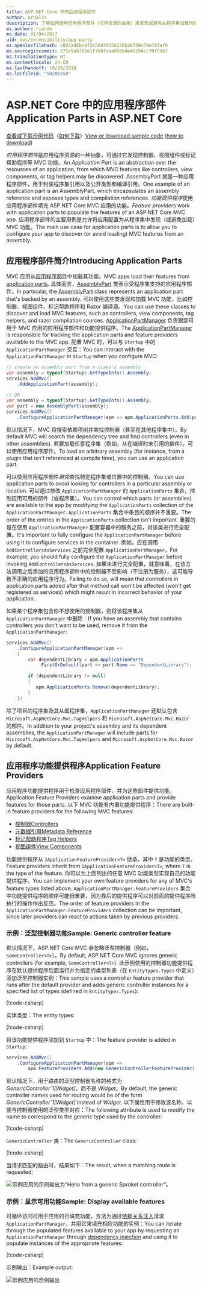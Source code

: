 ```yaml
---
title: ASP.NET Core 中的应用程序部件
author: ardalis
description: 了解如何使用应用程序部件（应用资源的抽象）来发现或避免从程序集加载功能。
ms.author: riande
ms.date: 01/04/2017
uid: mvc/extensibility/app-parts
ms.openlocfilehash: c0d3ad6bcdf2e56df915b176b28759c59e76faf6
ms.sourcegitcommit: 375e9a67f5e1f7b0faaa056b4b46294cc70f55b7
ms.translationtype: HT
ms.contentlocale: zh-CN
ms.lasthandoff: 10/29/2018
ms.locfileid: "50206558"
---
```

# <a name="application-parts-in-aspnet-core"></a><span data-ttu-id="72733-103">ASP.NET Core 中的应用程序部件</span><span class="sxs-lookup"><span data-stu-id="72733-103">Application Parts in ASP.NET Core</span></span>

<span data-ttu-id="72733-104">[查看或下载示例代码](https://github.com/aspnet/Docs/tree/master/aspnetcore/mvc/advanced/app-parts/sample)（[如何下载](xref:index#how-to-download-a-sample)）</span><span class="sxs-lookup"><span data-stu-id="72733-104">[View or download sample code](https://github.com/aspnet/Docs/tree/master/aspnetcore/mvc/advanced/app-parts/sample) ([how to download](xref:index#how-to-download-a-sample))</span></span>

<span data-ttu-id="72733-105">*应用程序部件*是应用程序资源的一种抽象，可通过它发现控制器、视图组件或标记帮助程序等 MVC 功能。</span><span class="sxs-lookup"><span data-stu-id="72733-105">An *Application Part* is an abstraction over the resources of an application, from which MVC features like controllers, view components, or tag helpers may be discovered.</span></span> <span data-ttu-id="72733-106">AssemblyPart 就是一种应用程序部件，用于封装程序集引用以及公开类型和编译引用。</span><span class="sxs-lookup"><span data-stu-id="72733-106">One example of an application part is an AssemblyPart, which encapsulates an assembly reference and exposes types and compilation references.</span></span> <span data-ttu-id="72733-107">*功能提供程序*使用应用程序部件填充 ASP.NET Core MVC 应用的功能。</span><span class="sxs-lookup"><span data-stu-id="72733-107">*Feature providers* work with application parts to populate the features of an ASP.NET Core MVC app.</span></span> <span data-ttu-id="72733-108">应用程序部件的主要用例是允许将应用配置为从程序集中发现（或避免加载）MVC 功能。</span><span class="sxs-lookup"><span data-stu-id="72733-108">The main use case for application parts is to allow you to configure your app to discover (or avoid loading) MVC features from an assembly.</span></span>

## <a name="introducing-application-parts"></a><span data-ttu-id="72733-109">应用程序部件简介</span><span class="sxs-lookup"><span data-stu-id="72733-109">Introducing Application Parts</span></span>

<span data-ttu-id="72733-110">MVC 应用从[应用程序部件](/dotnet/api/microsoft.aspnetcore.mvc.applicationparts.applicationpart)中加载其功能。</span><span class="sxs-lookup"><span data-stu-id="72733-110">MVC apps load their features from [application parts](/dotnet/api/microsoft.aspnetcore.mvc.applicationparts.applicationpart).</span></span> <span data-ttu-id="72733-111">具体而言，[AssemblyPart](/dotnet/api/microsoft.aspnetcore.mvc.applicationparts.assemblypart#Microsoft_AspNetCore_Mvc_ApplicationParts_AssemblyPart) 类表示受程序集支持的应用程序部件。</span><span class="sxs-lookup"><span data-stu-id="72733-111">In particular, the [AssemblyPart](/dotnet/api/microsoft.aspnetcore.mvc.applicationparts.assemblypart#Microsoft_AspNetCore_Mvc_ApplicationParts_AssemblyPart) class represents an application part that's backed by an assembly.</span></span> <span data-ttu-id="72733-112">可以使用这些类发现和加载 MVC 功能，比如控制器、视图组件、标记帮助程序和 Razor 编译源。</span><span class="sxs-lookup"><span data-stu-id="72733-112">You can use these classes to discover and load MVC features, such as controllers, view components, tag helpers, and razor compilation sources.</span></span> <span data-ttu-id="72733-113">[ApplicationPartManager](/dotnet/api/microsoft.aspnetcore.mvc.applicationparts.applicationpartmanager) 负责跟踪可用于 MVC 应用的应用程序部件和功能提供程序。</span><span class="sxs-lookup"><span data-stu-id="72733-113">The [ApplicationPartManager](/dotnet/api/microsoft.aspnetcore.mvc.applicationparts.applicationpartmanager) is responsible for tracking the application parts and feature providers available to the MVC app.</span></span> <span data-ttu-id="72733-114">配置 MVC 时，可以与 `Startup` 中的 `ApplicationPartManager` 交互：</span><span class="sxs-lookup"><span data-stu-id="72733-114">You can interact with the `ApplicationPartManager` in `Startup` when you configure MVC:</span></span>

```csharp
// create an assembly part from a class's assembly
var assembly = typeof(Startup).GetTypeInfo().Assembly;
services.AddMvc()
    .AddApplicationPart(assembly);

// OR
var assembly = typeof(Startup).GetTypeInfo().Assembly;
var part = new AssemblyPart(assembly);
services.AddMvc()
    .ConfigureApplicationPartManager(apm => apm.ApplicationParts.Add(part));
```

<span data-ttu-id="72733-115">默认情况下，MVC 将搜索依赖项树并查找控制器（甚至在其他程序集中）。</span><span class="sxs-lookup"><span data-stu-id="72733-115">By default MVC will search the dependency tree and find controllers (even in other assemblies).</span></span> <span data-ttu-id="72733-116">若要加载任意程序集（例如，从在编译时未引用的插件），可以使用应用程序部件。</span><span class="sxs-lookup"><span data-stu-id="72733-116">To load an arbitrary assembly (for instance, from a plugin that isn't referenced at compile time), you can use an application part.</span></span>

<span data-ttu-id="72733-117">可以使用应用程序部件*避免*查找特定程序集或位置中的控制器。</span><span class="sxs-lookup"><span data-stu-id="72733-117">You can use application parts to *avoid* looking for controllers in a particular assembly or location.</span></span> <span data-ttu-id="72733-118">可以通过修改 `ApplicationPartManager` 的 `ApplicationParts` 集合，控制应用可用的部件（或程序集）。</span><span class="sxs-lookup"><span data-stu-id="72733-118">You can control which parts (or assemblies) are available to the app by modifying the `ApplicationParts` collection of the `ApplicationPartManager`.</span></span> <span data-ttu-id="72733-119">`ApplicationParts` 集合中条目的顺序并不重要。</span><span class="sxs-lookup"><span data-stu-id="72733-119">The order of the entries in the `ApplicationParts` collection isn't important.</span></span> <span data-ttu-id="72733-120">重要的是在使用 `ApplicationPartManager` 配置容器中的服务之前，对该类进行完全配置。</span><span class="sxs-lookup"><span data-stu-id="72733-120">It's important to fully configure the `ApplicationPartManager` before using it to configure services in the container.</span></span> <span data-ttu-id="72733-121">例如，应在调用 `AddControllersAsServices` 之前完全配置 `ApplicationPartManager`。</span><span class="sxs-lookup"><span data-stu-id="72733-121">For example, you should fully configure the `ApplicationPartManager` before invoking `AddControllersAsServices`.</span></span> <span data-ttu-id="72733-122">如果未进行完全配置，就意味着，在该方法调用之后添加的应用程序部件中的控制器不受影响（不注册为服务），这可能导致不正确的应用程序行为。</span><span class="sxs-lookup"><span data-stu-id="72733-122">Failing to do so, will mean that controllers in application parts added after that method call won't be affected (won't get registered as services) which might result in incorrect behavior of your application.</span></span>

<span data-ttu-id="72733-123">如果某个程序集包含你不想使用的控制器，则将该程序集从 `ApplicationPartManager` 中删除：</span><span class="sxs-lookup"><span data-stu-id="72733-123">If you have an assembly that contains controllers you don't want to be used, remove it from the `ApplicationPartManager`:</span></span>

```csharp
services.AddMvc()
    .ConfigureApplicationPartManager(apm =>
    {
        var dependentLibrary = apm.ApplicationParts
            .FirstOrDefault(part => part.Name == "DependentLibrary");

        if (dependentLibrary != null)
        {
           apm.ApplicationParts.Remove(dependentLibrary);
        }
    })
```

<span data-ttu-id="72733-124">除了项目的程序集及其从属程序集，`ApplicationPartManager` 还默认包含 `Microsoft.AspNetCore.Mvc.TagHelpers` 和 `Microsoft.AspNetCore.Mvc.Razor` 的部件。</span><span class="sxs-lookup"><span data-stu-id="72733-124">In addition to your project's assembly and its dependent assemblies, the `ApplicationPartManager` will include parts for `Microsoft.AspNetCore.Mvc.TagHelpers` and `Microsoft.AspNetCore.Mvc.Razor` by default.</span></span>

## <a name="application-feature-providers"></a><span data-ttu-id="72733-125">应用程序功能提供程序</span><span class="sxs-lookup"><span data-stu-id="72733-125">Application Feature Providers</span></span>

<span data-ttu-id="72733-126">应用程序功能提供程序用于检查应用程序部件，并为这些部件提供功能。</span><span class="sxs-lookup"><span data-stu-id="72733-126">Application Feature Providers examine application parts and provide features for those parts.</span></span> <span data-ttu-id="72733-127">以下 MVC 功能有内置功能提供程序：</span><span class="sxs-lookup"><span data-stu-id="72733-127">There are built-in feature providers for the following MVC features:</span></span>

* [<span data-ttu-id="72733-128">控制器</span><span class="sxs-lookup"><span data-stu-id="72733-128">Controllers</span></span>](/dotnet/api/microsoft.aspnetcore.mvc.controllers.controllerfeatureprovider)
* [<span data-ttu-id="72733-129">元数据引用</span><span class="sxs-lookup"><span data-stu-id="72733-129">Metadata Reference</span></span>](/dotnet/api/microsoft.aspnetcore.mvc.razor.compilation.metadatareferencefeatureprovider)
* [<span data-ttu-id="72733-130">标记帮助程序</span><span class="sxs-lookup"><span data-stu-id="72733-130">Tag Helpers</span></span>](/dotnet/api/microsoft.aspnetcore.mvc.razor.taghelpers.taghelperfeatureprovider)
* [<span data-ttu-id="72733-131">视图组件</span><span class="sxs-lookup"><span data-stu-id="72733-131">View Components</span></span>](/dotnet/api/microsoft.aspnetcore.mvc.viewcomponents.viewcomponentfeatureprovider)

<span data-ttu-id="72733-132">功能提供程序从 `IApplicationFeatureProvider<T>` 继承，其中 `T` 是功能的类型。</span><span class="sxs-lookup"><span data-stu-id="72733-132">Feature providers inherit from `IApplicationFeatureProvider<T>`, where `T` is the type of the feature.</span></span> <span data-ttu-id="72733-133">你可以为上面列出的任意 MVC 功能类型实现自己的功能提供程序。</span><span class="sxs-lookup"><span data-stu-id="72733-133">You can implement your own feature providers for any of MVC's feature types listed above.</span></span> <span data-ttu-id="72733-134">`ApplicationPartManager.FeatureProviders` 集合中功能提供程序的顺序可能很重要，因为靠后的提供程序可以对前面的提供程序所执行的操作作出反应。</span><span class="sxs-lookup"><span data-stu-id="72733-134">The order of feature providers in the `ApplicationPartManager.FeatureProviders` collection can be important, since later providers can react to actions taken by previous providers.</span></span>

### <a name="sample-generic-controller-feature"></a><span data-ttu-id="72733-135">示例：泛型控制器功能</span><span class="sxs-lookup"><span data-stu-id="72733-135">Sample: Generic controller feature</span></span>

<span data-ttu-id="72733-136">默认情况下，ASP.NET Core MVC 会忽略泛型控制器（例如，`SomeController<T>`）。</span><span class="sxs-lookup"><span data-stu-id="72733-136">By default, ASP.NET Core MVC ignores generic controllers (for example, `SomeController<T>`).</span></span> <span data-ttu-id="72733-137">此示例使用的控制器功能提供程序在默认提供程序后面运行并为指定的类型列表（在 `EntityTypes.Types` 中定义）添加泛型控制器实例：</span><span class="sxs-lookup"><span data-stu-id="72733-137">This sample uses a controller feature provider that runs after the default provider and adds generic controller instances for a specified list of types (defined in `EntityTypes.Types`):</span></span>

[!code-csharp[](./app-parts/sample/AppPartsSample/GenericControllerFeatureProvider.cs?highlight=13&range=18-36)]

<span data-ttu-id="72733-138">实体类型：</span><span class="sxs-lookup"><span data-stu-id="72733-138">The entity types:</span></span>

[!code-csharp[](./app-parts/sample/AppPartsSample/Model/EntityTypes.cs?range=6-16)]

<span data-ttu-id="72733-139">将该功能提供程序添加到 `Startup` 中：</span><span class="sxs-lookup"><span data-stu-id="72733-139">The feature provider is added in `Startup`:</span></span>

```csharp
services.AddMvc()
    .ConfigureApplicationPartManager(apm => 
        apm.FeatureProviders.Add(new GenericControllerFeatureProvider()));
```

<span data-ttu-id="72733-140">默认情况下，用于路由的泛型控制器名称的格式为 *GenericController\`1[Widget]*，而不是 *Widget*。</span><span class="sxs-lookup"><span data-stu-id="72733-140">By default, the generic controller names used for routing would be of the form *GenericController\`1[Widget]* instead of *Widget*.</span></span> <span data-ttu-id="72733-141">以下属性用于修改该名称，以便与控制器使用的泛型类型对应：</span><span class="sxs-lookup"><span data-stu-id="72733-141">The following attribute is used to modify the name to correspond to the generic type used by the controller:</span></span>

[!code-csharp[](./app-parts/sample/AppPartsSample/GenericControllerNameConvention.cs)]

<span data-ttu-id="72733-142">`GenericController` 类：</span><span class="sxs-lookup"><span data-stu-id="72733-142">The `GenericController` class:</span></span>

[!code-csharp[](./app-parts/sample/AppPartsSample/GenericController.cs?highlight=5-6)]

<span data-ttu-id="72733-143">当请求匹配的路由时，结果如下：</span><span class="sxs-lookup"><span data-stu-id="72733-143">The result, when a matching route is requested:</span></span>

![示例应用的示例输出为“Hello from a generic Sproket controller”。](app-parts/_static/generic-controller.png)

### <a name="sample-display-available-features"></a><span data-ttu-id="72733-145">示例：显示可用功能</span><span class="sxs-lookup"><span data-stu-id="72733-145">Sample: Display available features</span></span>

<span data-ttu-id="72733-146">可循环访问可用于应用的已填充功能，方法为通过[依赖关系注入](../../fundamentals/dependency-injection.md)请求 `ApplicationPartManager`，并用它来填充相应功能的实例：</span><span class="sxs-lookup"><span data-stu-id="72733-146">You can iterate through the populated features available to your app by requesting an `ApplicationPartManager` through [dependency injection](../../fundamentals/dependency-injection.md) and using it to populate instances of the appropriate features:</span></span>

[!code-csharp[](./app-parts/sample/AppPartsSample/Controllers/FeaturesController.cs?highlight=16,25-27)]

<span data-ttu-id="72733-147">示例输出：</span><span class="sxs-lookup"><span data-stu-id="72733-147">Example output:</span></span>

![示例应用的示例输出](app-parts/_static/available-features.png)
